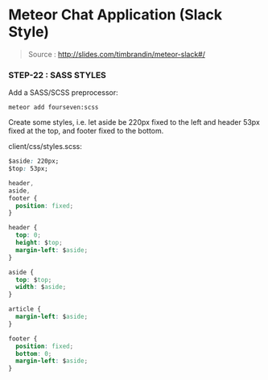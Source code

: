 # Meteor Chat Application (Slack Style)

> Source : http://slides.com/timbrandin/meteor-slack#/

### STEP-22 : SASS STYLES

Add a SASS/SCSS preprocessor:
```
meteor add fourseven:scss
```

Create some styles, i.e. let aside be 220px fixed to the left and header 53px fixed at the top, and footer fixed to the bottom.

client/css/styles.scss:
```css
$aside: 220px;
$top: 53px;

header,
aside,
footer {
  position: fixed;
}

header {
  top: 0;
  height: $top;
  margin-left: $aside;
}

aside {
  top: $top;
  width: $aside;
}

article {
  margin-left: $aside;
}

footer {
  position: fixed;
  bottom: 0;
  margin-left: $aside;
}
```